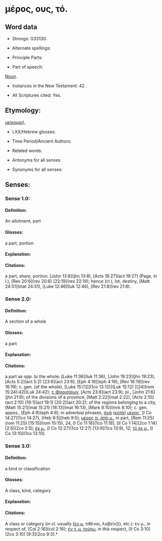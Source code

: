 # μέρος, ους, τό.

<!-- Status: S2=NeedsReview -->
<!-- Lexica used for edits: BDAG, FFM, LN, A-S -->

## Word data

* Strongs: G33130.

* Alternate spellings:

* Principle Parts: 

* Part of speech: 

[Noun](http://ugg.readthedocs.io/en/latest/noun.html).

* Instances in the New Testament: 42.

* All Scriptures cited: Yes.

## Etymology: 

[μείρομαι]()),

* LXX/Hebrew glosses: 

* Time Period/Ancient Authors: 

* Related words: 

* Antonyms for all senses

* Synonyms for all senses: 

## Senses: 

### Sense  1.0: 

#### Definition: 

An allotment, part

#### Glosses: 

a part, portion

#### Explanation: 

#### Citations: 

a part, share, portion: [John 13:8](jhn 13:8), [Acts 19:27](act 19:27) (Page, in l.), [Rev 20:6](rev 20:6) [22:19](rev 22:19); hence (cl.), lot, destiny, [Matt 24:51](mat 24:51), [Luke 12:46](luk 12:46), [Rev 21:8](rev 21:8).

### Sense  2.0: 

#### Definition: 

A section of a whole

#### Glosses: 

a part 

#### Explanation: 

#### Citations: 

a part as opp. to the whole: [Luke 11:36](luk 11:36), [John 19:23](jhn 19:23), [Acts 5:2](act 5:2) [23:6](act 23:6), [Eph 4:16](eph 4:16), [Rev 16:19](rev 16:19); c. gen. (of the whole),   [Luke 15:[12](1co 13:12)](Luk 15:12) [[24](rom 15:24):42](Luk 24:42); [τ. Φαρισαίων](), [Acts 23:9](act 23:9); pl., [John 21:6](jhn 21:6); of the divisions of a province, [Matt 2:22](mat 2:22), [Acts 2:10](act 2:10) [19:1](act 19:1) [20:2](act 20:2); of the regions belonging to a city, [Matt 15:21](mat 15:21) [16:13](mat 16:13), [Mark 8:10](mrk 8:10); c. gen. appos., [Eph 4:9](eph 4:9); in adverbial phrases, [ἀνὰ]() ([κατὰ]()) [μέρος](), [I Co 14:27](1co 14:27), [Heb 9:5](heb 9:5); [μέρος τι, ἀπὸ μ.](), in part, [Rom 11:25](rom 11:25) [15:15](rom 15:15), 24, [I Co 11:18](1co 11:18), [II Co 1:14](2co 1:14) [2:5](2co 2:5); [ἐκ μ.](), [I Co 12:27](1co 12:27) [13:9](1co 13:9), 12; [τὸ ἐκ μ.](), [I Co 13:10](1co 13:10).

### Sense  3.0: 

#### Definition: 

a kind or classification

#### Glosses: 

A class, kind, category

#### Explanation: 

#### Citations: 

A class or category (in cl. usually [[ἐν μ.]() τιθέναι, λαβεῖν](), etc.): ἐν μ., in respect of, [Col 2:16](col 2:16); [ἐν τ. μ. τούτῳ](), in this respect, [II Co 3:10](2co 3:10) [9:3](2co 9:3).†

